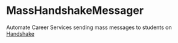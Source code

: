 # MassHandshakeMessager
 Automate Career Services sending mass messages to students on [Handshake](https://joinhandshake.com/)

